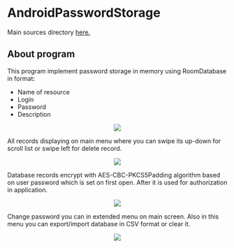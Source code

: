 # AndroidPasswordStorage
Main sources directory [here.](https://github.com/boged/AndroidPasswordStorage/tree/master/app/src/main/java/com/example/mystorage)

## About program
This program implement password storage in memory using RoomDatabase in format:
- Name of resource
- Login
- Password
- Description

<p align="center">
  <img src="https://user-images.githubusercontent.com/55932416/193133628-b3771e7c-5671-4888-9c22-386c03520258.png" />
</p>

All records displaying on main menu where you can swipe its up-down for scroll list or swipe left for delete record. 
  
  <p align="center" width="25%" height="25%">
  <img src="https://user-images.githubusercontent.com/55932416/193136204-b825f6a2-5475-488b-aab0-2f27de621764.png" />
</p>

Database records encrypt with AES-CBC-PKCS5Padding algorithm based on user password which is set on first open.
After it is used for authorization in application.  

  <p align="center" width="25%" height="25%">
  <img src="https://user-images.githubusercontent.com/55932416/193137324-4c6ffc2f-f254-42f8-9cde-1a8705185a63.png" />
</p>

Change password you can in extended menu on main screen.
Also in this menu you can export/import database in CSV format or clear it.

 <p align="center" width="25%" height="25%">
  <img src="https://user-images.githubusercontent.com/55932416/193136228-fa48f303-5dd9-4f20-ad4b-20f14771bde8.png" />
</p>
